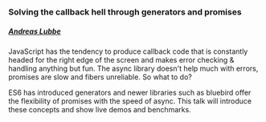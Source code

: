 ### Solving the callback hell through generators and promises

##### [Andreas Lubbe](http://berlinjs.org/archive.html)

JavaScript has the tendency to produce callback code that is constantly headed for the right edge of the screen and makes error checking & handling anything but fun. The async library doesn't help much with errors, promises are slow and fibers unreliable. So what to do?

ES6 has introduced generators and newer libraries such as bluebird offer the flexibility of promises with the speed of async. This talk will introduce these concepts and show live demos and benchmarks.
